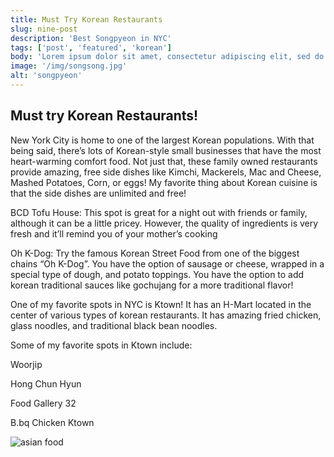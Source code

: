 ```yaml
---
title: Must Try Korean Restaurants
slug: nine-post
description: 'Best Songpyeon in NYC'
tags: ['post', 'featured', 'korean']
body: 'Lorem ipsum dolor sit amet, consectetur adipiscing elit, sed do eiusmod tempor incididunt ut labore et dolore magna aliqua. Ut enim ad minim veniam, quis nostrud exercitation ullamco laboris nisi ut aliquip ex ea commodo consequat. Duis aute irure dolor in reprehenderit in voluptate velit esse cillum dolore eu fugiat nulla pariatur. Excepteur sint occaecat cupidatat non proident, sunt in culpa qui officia deserunt mollit anim id est laborum.'
image: '/img/songsong.jpg'
alt: 'songpyeon'
---
```


## Must try Korean Restaurants!

New York City is home to one of the largest Korean populations. With that being said, there’s lots of Korean-style small businesses that have the most heart-warming comfort food. Not just that, these family owned restaurants provide amazing, free side dishes like Kimchi, Mackerels, Mac and Cheese, Mashed Potatoes, Corn, or eggs! My favorite thing about Korean cuisine is that the side dishes are unlimited and free!

BCD Tofu House:
This spot is great for a night out with friends or family, although it can be a little pricey. However, the quality of ingredients is very fresh and it’ll remind you of your mother’s cooking

Oh K-Dog:
Try the famous Korean Street Food from one of the biggest chains “Oh K-Dog”. You have the option of sausage or cheese, wrapped in a special type of dough, and potato toppings. You have the option to add korean traditional sauces like gochujang for a more traditional flavor!

One of my favorite spots in NYC is Ktown! It has an H-Mart located in the center of various types of korean restaurants. It has amazing fried chicken, glass noodles, and traditional black bean noodles.

Some of my favorite spots in Ktown include:

Woorjip

Hong Chun Hyun

Food Gallery 32

B.bq Chicken Ktown

![asian food](/img/asian.png)
